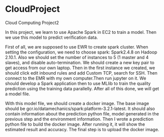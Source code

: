 # CloudProject

Cloud Computing Project2

In this project, we learn to use Apache Spark in EC2 to train a model. Then we use this model to predict verification data.

First of all, we are supposed to use EWR to create spark cluster. When setting the configuration, we need to choose spark: Spark2.4.8 on Hadoop 2.10.1. Also we should set the number of instances to 5 (1 master and 4 slaves), and disable auto-termination. We should create a new key pair to get access from our own laptop. Then in the first instance we created, we should click edit inbound rules and add Custom TCP, search for SSH. Then connect to the EMR with my own computer.Then run jupyter on it. We should develop a Spark application then to use MLlib to train the quality prediction using the training data parallelly. After all of this done, we will get a model file.

With this model file, we should create a docker image. The base image should be gcr.io/datamechanics/spark:platform-3.2.1-latest. It should also contain information about the prediction python file, model generated in the previous step and the environment information.  Then I wrote a prediction python file to build the docker image. After running it, it will show the estimated result and accuracy. The final step is to upload the docker image.

